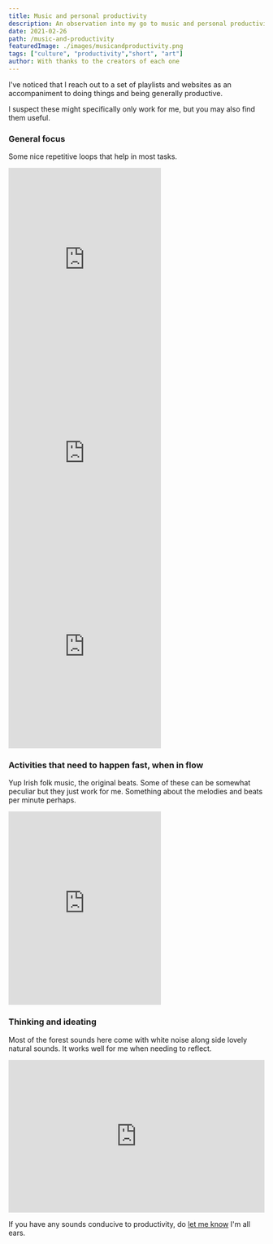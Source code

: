 ```yaml
---
title: Music and personal productivity
description: An observation into my go to music and personal productivity
date: 2021-02-26
path: /music-and-productivity
featuredImage: ./images/musicandproductivity.png
tags: ["culture", "productivity","short", "art"]
author: With thanks to the creators of each one
---
```


I've noticed that I reach out to a set of playlists and websites as an accompaniment to doing things and being generally productive.

I suspect these might specifically only work for me, but you may also find them useful.

### General focus
Some nice repetitive loops that help in most tasks.
<iframe src="https://open.spotify.com/embed/playlist/74sUjcvpGfdOvCHvgzNEDO" width="300" height="380" frameborder="0" allowtransparency="true" allow="encrypted-media"></iframe>

<iframe src="https://open.spotify.com/embed/playlist/6YydFkbopnBXccbMIXi9Cg" width="300" height="380" frameborder="0" allowtransparency="true" allow="encrypted-media"></iframe>

<iframe src="https://open.spotify.com/embed/playlist/0vvXsWCC9xrXsKd4FyS8kM" width="300" height="380" frameborder="0" allowtransparency="true" allow="encrypted-media"></iframe>

### Activities that need to happen fast, when in flow
Yup Irish folk music, the original beats.
Some of these can be somewhat peculiar but they just work for me. Something about the melodies and beats per minute perhaps.
<iframe src="https://open.spotify.com/embed/playlist/37i9dQZF1DX9HwI3Crikcm" width="300" height="380" frameborder="0" allowtransparency="true" allow="encrypted-media"></iframe>

### Thinking and ideating
Most of the forest sounds here come with white noise along side lovely natural sounds.
It works well for me when needing to reflect.
<iframe src="https://www.tree.fm/" style="border:0px #ffffff none;" name="myiFrame" scrolling="no" frameborder="1" marginheight="0px" marginwidth="0px" height="300px" width="100%" allowfullscreen></iframe>

If you have any sounds conducive to productivity, do [let me know](/contact) I'm all ears.
